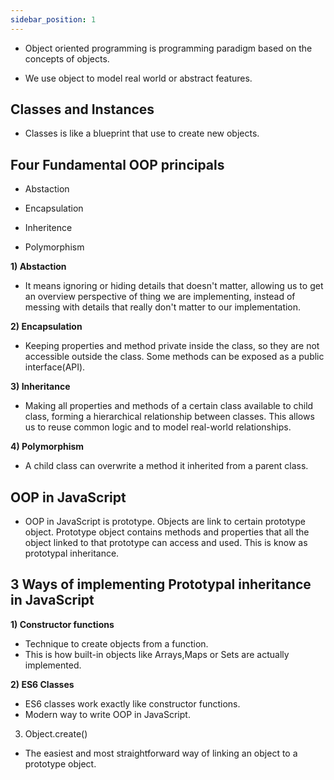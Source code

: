 ```yaml
---
sidebar_position: 1
---
```



- Object oriented programming is programming paradigm based on the concepts of objects.

- We use object to model real world or abstract features.

## Classes and Instances

- Classes is like a blueprint that use to create new objects.


## Four Fundamental OOP principals

- Abstaction

- Encapsulation

- Inheritence

- Polymorphism

**1) Abstaction**

- It means ignoring or hiding details that doesn't matter, allowing us to get an overview perspective of thing we are implementing, instead of messing with details that really don't matter to our implementation.

**2) Encapsulation**

- Keeping properties and method  private inside the class, so they are not accessible outside the  class. Some methods can be exposed as a public interface(API).

**3) Inheritance**

- Making all properties and methods of a certain class available to child class, forming a hierarchical relationship between classes. This allows us to reuse common logic and to model real-world relationships.

**4) Polymorphism**

- A child class can overwrite a method it inherited from a parent class.


## OOP in JavaScript

- OOP in JavaScript is prototype. Objects are link to certain prototype object. Prototype object contains methods and properties that all the object linked to that prototype can access and used. This is know as prototypal inheritance.

## 3 Ways of implementing Prototypal inheritance in JavaScript

**1) Constructor functions**

- Technique to create objects from a function.
- This is how built-in objects like Arrays,Maps or Sets are actually implemented.

**2) ES6 Classes**

- ES6 classes work exactly like constructor functions.
- Modern way to write OOP in JavaScript.

3) Object.create()

- The easiest and most straightforward way of linking an object to a prototype object.
